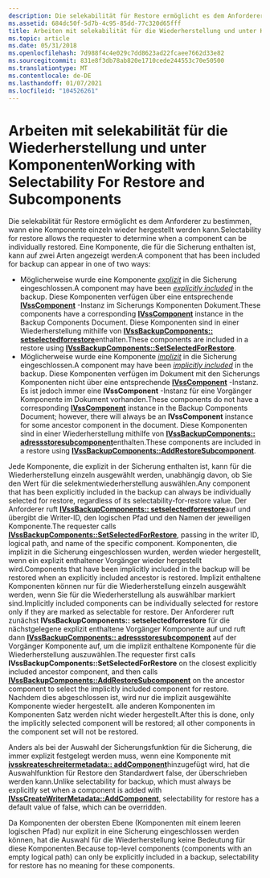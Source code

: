 ```yaml
---
description: Die selekabilität für Restore ermöglicht es dem Anforderer zu bestimmen, wann eine Komponente einzeln wieder hergestellt werden kann.
ms.assetid: 684dc50f-5d7b-4c95-85dd-77c320d65fff
title: Arbeiten mit selekabilität für die Wiederherstellung und unter Komponenten
ms.topic: article
ms.date: 05/31/2018
ms.openlocfilehash: 7d988f4c4e029c7dd8623ad22fcaee7662d33e82
ms.sourcegitcommit: 831e8f3db78ab820e1710cede244553c70e50500
ms.translationtype: MT
ms.contentlocale: de-DE
ms.lasthandoff: 01/07/2021
ms.locfileid: "104526261"
---
```

# <a name="working-with-selectability-for-restore-and-subcomponents"></a><span data-ttu-id="10dee-103">Arbeiten mit selekabilität für die Wiederherstellung und unter Komponenten</span><span class="sxs-lookup"><span data-stu-id="10dee-103">Working with Selectability For Restore and Subcomponents</span></span>

<span data-ttu-id="10dee-104">Die selekabilität für Restore ermöglicht es dem Anforderer zu bestimmen, wann eine Komponente einzeln wieder hergestellt werden kann.</span><span class="sxs-lookup"><span data-stu-id="10dee-104">Selectability for restore allows the requester to determine when a component can be individually restored.</span></span> <span data-ttu-id="10dee-105">Eine Komponente, die für die Sicherung enthalten ist, kann auf zwei Arten angezeigt werden:</span><span class="sxs-lookup"><span data-stu-id="10dee-105">A component that has been included for backup can appear in one of two ways:</span></span>

-   <span data-ttu-id="10dee-106">Möglicherweise wurde eine Komponente [*explizit*](vssgloss-e.md) in die Sicherung eingeschlossen.</span><span class="sxs-lookup"><span data-stu-id="10dee-106">A component may have been [*explicitly included*](vssgloss-e.md) in the backup.</span></span> <span data-ttu-id="10dee-107">Diese Komponenten verfügen über eine entsprechende [**IVssComponent**](/windows/desktop/api/VsWriter/nl-vswriter-ivsscomponent) -Instanz im Sicherungs Komponenten Dokument.</span><span class="sxs-lookup"><span data-stu-id="10dee-107">These components have a corresponding [**IVssComponent**](/windows/desktop/api/VsWriter/nl-vswriter-ivsscomponent) instance in the Backup Components Document.</span></span> <span data-ttu-id="10dee-108">Diese Komponenten sind in einer Wiederherstellung mithilfe von [**IVssBackupComponents:: setselectedforrestore**](/windows/desktop/api/VsBackup/nf-vsbackup-ivssbackupcomponents-setselectedforrestore)enthalten.</span><span class="sxs-lookup"><span data-stu-id="10dee-108">These components are included in a restore using [**IVssBackupComponents::SetSelectedForRestore**](/windows/desktop/api/VsBackup/nf-vsbackup-ivssbackupcomponents-setselectedforrestore).</span></span>
-   <span data-ttu-id="10dee-109">Möglicherweise wurde eine Komponente [*implizit*](vssgloss-i.md) in die Sicherung eingeschlossen.</span><span class="sxs-lookup"><span data-stu-id="10dee-109">A component may have been [*implicitly included*](vssgloss-i.md) in the backup.</span></span> <span data-ttu-id="10dee-110">Diese Komponenten verfügen im Dokument mit den Sicherungs Komponenten nicht über eine entsprechende [**IVssComponent**](/windows/desktop/api/VsWriter/nl-vswriter-ivsscomponent) -Instanz. Es ist jedoch immer eine **IVssComponent** -Instanz für eine Vorgänger Komponente im Dokument vorhanden.</span><span class="sxs-lookup"><span data-stu-id="10dee-110">These components do not have a corresponding [**IVssComponent**](/windows/desktop/api/VsWriter/nl-vswriter-ivsscomponent) instance in the Backup Components Document; however, there will always be an **IVssComponent** instance for some ancestor component in the document.</span></span> <span data-ttu-id="10dee-111">Diese Komponenten sind in einer Wiederherstellung mithilfe von [**IVssBackupComponents:: adressstoresubcomponent**](/windows/desktop/api/VsBackup/nf-vsbackup-ivssbackupcomponents-addrestoresubcomponent)enthalten.</span><span class="sxs-lookup"><span data-stu-id="10dee-111">These components are included in a restore using [**IVssBackupComponents::AddRestoreSubcomponent**](/windows/desktop/api/VsBackup/nf-vsbackup-ivssbackupcomponents-addrestoresubcomponent).</span></span>

<span data-ttu-id="10dee-112">Jede Komponente, die explizit in der Sicherung enthalten ist, kann für die Wiederherstellung einzeln ausgewählt werden, unabhängig davon, ob Sie den Wert für die selekmentwiederherstellung auswählen.</span><span class="sxs-lookup"><span data-stu-id="10dee-112">Any component that has been explicitly included in the backup can always be individually selected for restore, regardless of its selectability-for-restore value.</span></span> <span data-ttu-id="10dee-113">Der Anforderer ruft [**IVssBackupComponents:: setselectedforrestore**](/windows/desktop/api/VsBackup/nf-vsbackup-ivssbackupcomponents-setselectedforrestore)auf und übergibt die Writer-ID, den logischen Pfad und den Namen der jeweiligen Komponente.</span><span class="sxs-lookup"><span data-stu-id="10dee-113">The requester calls [**IVssBackupComponents::SetSelectedForRestore**](/windows/desktop/api/VsBackup/nf-vsbackup-ivssbackupcomponents-setselectedforrestore), passing in the writer ID, logical path, and name of the specific component.</span></span> <span data-ttu-id="10dee-114">Komponenten, die implizit in die Sicherung eingeschlossen wurden, werden wieder hergestellt, wenn ein explizit enthaltener Vorgänger wieder hergestellt wird.</span><span class="sxs-lookup"><span data-stu-id="10dee-114">Components that have been implicitly included in the backup will be restored when an explicitly included ancestor is restored.</span></span> <span data-ttu-id="10dee-115">Implizit enthaltene Komponenten können nur für die Wiederherstellung einzeln ausgewählt werden, wenn Sie für die Wiederherstellung als auswählbar markiert sind.</span><span class="sxs-lookup"><span data-stu-id="10dee-115">Implicitly included components can be individually selected for restore only if they are marked as selectable for restore.</span></span> <span data-ttu-id="10dee-116">Der Anforderer ruft zunächst **IVssBackupComponents:: setselectedforrestore** für die nächstgelegene explizit enthaltene Vorgänger Komponente auf und ruft dann [**IVssBackupComponents:: adressstoresubcomponent**](/windows/desktop/api/VsBackup/nf-vsbackup-ivssbackupcomponents-addrestoresubcomponent) auf der Vorgänger Komponente auf, um die implizit enthaltene Komponente für die Wiederherstellung auszuwählen.</span><span class="sxs-lookup"><span data-stu-id="10dee-116">The requester first calls **IVssBackupComponents::SetSelectedForRestore** on the closest explicitly included ancestor component, and then calls [**IVssBackupComponents::AddRestoreSubcomponent**](/windows/desktop/api/VsBackup/nf-vsbackup-ivssbackupcomponents-addrestoresubcomponent) on the ancestor component to select the implicitly included component for restore.</span></span> <span data-ttu-id="10dee-117">Nachdem dies abgeschlossen ist, wird nur die implizit ausgewählte Komponente wieder hergestellt. alle anderen Komponenten im Komponenten Satz werden nicht wieder hergestellt.</span><span class="sxs-lookup"><span data-stu-id="10dee-117">After this is done, only the implicitly selected component will be restored; all other components in the component set will not be restored.</span></span>

<span data-ttu-id="10dee-118">Anders als bei der Auswahl der Sicherungsfunktion für die Sicherung, die immer explizit festgelegt werden muss, wenn eine Komponente mit [**ivsskreateschreitermetadata:: addComponent**](/windows/desktop/api/VsWriter/nf-vswriter-ivsscreatewritermetadata-addcomponent)hinzugefügt wird, hat die Auswahlfunktion für Restore den Standardwert false, der überschrieben werden kann.</span><span class="sxs-lookup"><span data-stu-id="10dee-118">Unlike selectability for backup, which must always be explicitly set when a component is added with [**IVssCreateWriterMetadata::AddComponent**](/windows/desktop/api/VsWriter/nf-vswriter-ivsscreatewritermetadata-addcomponent), selectability for restore has a default value of false, which can be overridden.</span></span>

<span data-ttu-id="10dee-119">Da Komponenten der obersten Ebene (Komponenten mit einem leeren logischen Pfad) nur explizit in eine Sicherung eingeschlossen werden können, hat die Auswahl für die Wiederherstellung keine Bedeutung für diese Komponenten.</span><span class="sxs-lookup"><span data-stu-id="10dee-119">Because top-level components (components with an empty logical path) can only be explicitly included in a backup, selectability for restore has no meaning for these components.</span></span>

 

 




